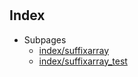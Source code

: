 # 

## Index

* Subpages
  * [index/suffixarray](index/suffixarray.md)
  * [index/suffixarray_test](index/suffixarray_test.md)


